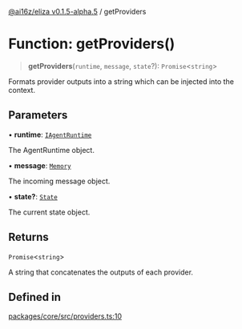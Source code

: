 [@ai16z/eliza v0.1.5-alpha.5](../index.md) / getProviders

# Function: getProviders()

> **getProviders**(`runtime`, `message`, `state`?): `Promise`\<`string`\>

Formats provider outputs into a string which can be injected into the context.

## Parameters

• **runtime**: [`IAgentRuntime`](../interfaces/IAgentRuntime.md)

The AgentRuntime object.

• **message**: [`Memory`](../interfaces/Memory.md)

The incoming message object.

• **state?**: [`State`](../interfaces/State.md)

The current state object.

## Returns

`Promise`\<`string`\>

A string that concatenates the outputs of each provider.

## Defined in

[packages/core/src/providers.ts:10](https://github.com/kylehagler/eliza/blob/main/packages/core/src/providers.ts#L10)
